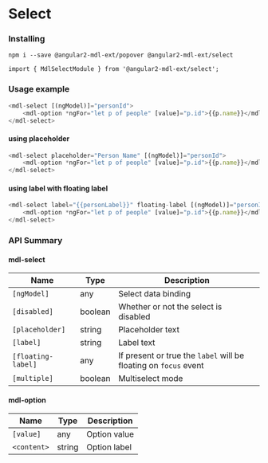 # Select

### Installing

    npm i --save @angular2-mdl-ext/popover @angular2-mdl-ext/select

    import { MdlSelectModule } from '@angular2-mdl-ext/select';

### Usage example

```js
<mdl-select [(ngModel)]="personId">
    <mdl-option *ngFor="let p of people" [value]="p.id">{{p.name}}</mdl-option>
</mdl-select>
```
#### using placeholder
```js
<mdl-select placeholder="Person Name" [(ngModel)]="personId">
    <mdl-option *ngFor="let p of people" [value]="p.id">{{p.name}}</mdl-option>
</mdl-select>
```

#### using label with floating label
```js
<mdl-select label="{{personLabel}}" floating-label [(ngModel)]="personId">
    <mdl-option *ngFor="let p of people" [value]="p.id">{{p.name}}</mdl-option>
</mdl-select>
```

### API Summary

#### mdl-select

| Name | Type | Description |
| --- | --- | --- |
| `[ngModel]` | any | Select data binding
| `[disabled]` | boolean | Whether or not the select is disabled
| `[placeholder]` | string | Placeholder text
| `[label]` | string | Label text
| `[floating-label]` | any | If present or true the ```label``` will be floating on ```focus``` event
| `[multiple]` | boolean | Multiselect mode

#### mdl-option

| Name | Type | Description |
| --- | --- | --- |
| `[value]` | any | Option value
| `<content>` | string | Option label
